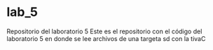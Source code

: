 # lab_5
Repositorio del laboratorio 5
Este es el repositorio con el código del laboratorio 5 en donde se lee archivos de una targeta sd con la tivaC
